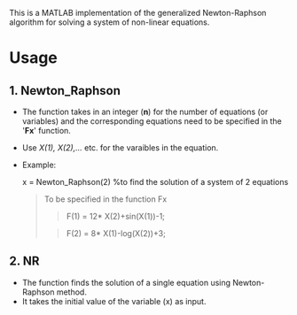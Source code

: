 This is a MATLAB implementation of the generalized Newton-Raphson algorithm for solving a system of non-linear equations.

# Usage
## 1. Newton_Raphson
* The function takes in an integer (**n**) for the number of equations (or variables) and the corresponding equations need to be specified in the '**Fx**' function.
* Use *X(1), X(2),...* etc. for the varaibles in the equation.
* Example:

    x = Newton_Raphson(2) %to find the solution of a system of 2 equations
    >To be specified in the function Fx
    >
    >> F(1) = 12* X(2)+sin(X(1))-1;
    >
    >> F(2) = 8* X(1)-log(X(2))+3;

## 2. NR
* The function finds the solution of a single equation using Newton-Raphson method.
* It takes the initial value of the variable (x) as input.
